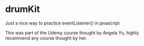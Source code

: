 # drumKit

Just a nice way to practice eventListener() in javascript

This was part of the Udemy course thought by Angela Yu, highly recommend any course thought by her.
